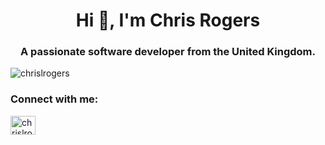 <h1 align="center">Hi 👋, I'm Chris Rogers</h1>
<h3 align="center">A passionate software developer from the United Kingdom.</h3>

<p align="left"> <img src="https://komarev.com/ghpvc/?username=chrislrogers&label=Profile%20views&color=0e75b6&style=flat" alt="chrislrogers" /> </p>

<h3 align="left">Connect with me:</h3>
<p align="left">
<a href="https://codepen.io/chrislrogers" target="blank"><img align="center" src="https://raw.githubusercontent.com/rahuldkjain/github-profile-readme-generator/master/src/images/icons/Social/codepen.svg" alt="chrislrogers" height="30" width="40" /></a>
</p>

